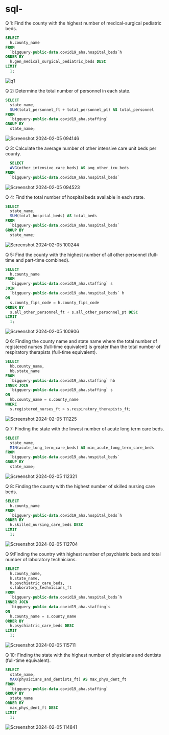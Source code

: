 # sql-
Q 1: Find the county with the highest number of medical-surgical pediatric beds.
```sql
SELECT
  h.county_name
FROM
  `bigquery-public-data.covid19_aha.hospital_beds`h
ORDER BY
  h.gen_medical_surgical_pediatric_beds DESC
LIMIT
  1;
```
![q1](https://github.com/Ninni05/sql-/assets/158822578/04dcb32c-7c55-4c2b-8846-6e47b5f774ba)

Q 2: Determine the total number of personnel in each state.
```sql
SELECT
  state_name,
  SUM(total_personnel_ft + total_personnel_pt) AS total_personnel
FROM
  `bigquery-public-data.covid19_aha.staffing`
GROUP BY
  state_name;
```
![Screenshot 2024-02-05 094146](https://github.com/Ninni05/sql-/assets/158822578/13a36185-8940-4d5c-8bd3-0fb8d9547321)

Q 3: Calculate the average number of other intensive care unit beds per county.
```sql
  SELECT
  AVG(other_intensive_care_beds) AS avg_other_icu_beds
FROM
  `bigquery-public-data.covid19_aha.hospital_beds`
```

![Screenshot 2024-02-05 094523](https://github.com/Ninni05/sql-/assets/158822578/4b4093f6-c9ef-4087-8f5c-7661c4342a5c)

Q 4: Find the total number of hospital beds available in each state.
```sql
SELECT
  state_name,
  SUM(total_hospital_beds) AS total_beds
FROM
  `bigquery-public-data.covid19_aha.hospital_beds`
GROUP BY
  state_name;
```
![Screenshot 2024-02-05 100244](https://github.com/Ninni05/sql-/assets/158822578/34373099-5fec-47e7-974f-4be7695acca7)

Q 5: Find the county with the highest number of all other personnel (full-time and part-time combined).
```sql
SELECT
  h.county_name
FROM
  `bigquery-public-data.covid19_aha.staffing` s
JOIN
  `bigquery-public-data.covid19_aha.hospital_beds` h
ON
  s.county_fips_code = h.county_fips_code
ORDER BY
  s.all_other_personnel_ft + s.all_other_personnel_pt DESC
LIMIT
  1;
```
![Screenshot 2024-02-05 100906](https://github.com/Ninni05/sql-/assets/158822578/81c75060-b391-4715-a7b0-4da503736d85)

Q 6: Finding the county name and state name where the total number of registered nurses (full-time equivalent) is greater than the total number of respiratory therapists (full-time equivalent).
```sql
SELECT
  hb.county_name,
  hb.state_name
FROM
  `bigquery-public-data.covid19_aha.staffing` hb
INNER JOIN
  `bigquery-public-data.covid19_aha.staffing` s
ON
  hb.county_name = s.county_name
WHERE
  s.registered_nurses_ft > s.respiratory_therapists_ft;
```
![Screenshot 2024-02-05 111225](https://github.com/Ninni05/sql-/assets/158822578/c61e7558-36f6-46c0-9134-fbd4d89cc39d)

Q 7: Finding the state with the lowest number of acute long term care beds.
```sql
SELECT
  state_name,
  MIN(acute_long_term_care_beds) AS min_acute_long_term_care_beds
FROM
  `bigquery-public-data.covid19_aha.hospital_beds`
GROUP BY
  state_name;
```
![Screenshot 2024-02-05 112321](https://github.com/Ninni05/sql-/assets/158822578/780f6d12-1241-47b8-a101-57cf4b17a60e)

Q 8: Finding the county with the highest number of skilled nursing care beds.
```sql
SELECT
  h.county_name
FROM
  `bigquery-public-data.covid19_aha.hospital_beds`h
ORDER BY
  h.skilled_nursing_care_beds DESC
LIMIT
  1;
```
![Screenshot 2024-02-05 112704](https://github.com/Ninni05/sql-/assets/158822578/a479688c-b9c8-4793-8a9e-0d0959aa875b)

Q 9:Finding the country with highest number of psychiatric beds and total number of laboratory technicians.
```sql
SELECT
  h.county_name,
  h.state_name,
  h.psychiatric_care_beds,
  s.laboratory_technicians_ft
FROM
  `bigquery-public-data.covid19_aha.hospital_beds`h
INNER JOIN
  `bigquery-public-data.covid19_aha.staffing`s
ON
  h.county_name = s.county_name
ORDER BY
  h.psychiatric_care_beds DESC
LIMIT
  1;
```
![Screenshot 2024-02-05 115711](https://github.com/Ninni05/sql-/assets/158822578/5c2aabce-e9df-493f-9d4e-c38fefc5d605)


Q 10: Finding the state with the highest number of physicians and dentists (full-time equivalent).
```sql
SELECT
  state_name,
  MAX(physicians_and_dentists_ft) AS max_phys_dent_ft
FROM
  `bigquery-public-data.covid19_aha.staffing`
GROUP BY
  state_name
ORDER BY
  max_phys_dent_ft DESC
LIMIT
  1;
```
![Screenshot 2024-02-05 114841](https://github.com/Ninni05/sql-/assets/158822578/d2dc4587-90ae-4d16-a04e-4bc105ce3091)





